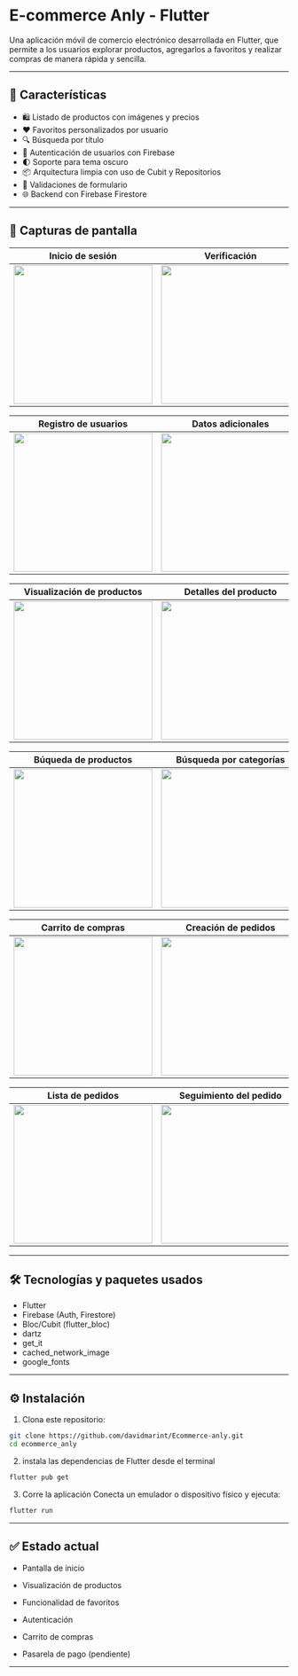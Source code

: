 # E-commerce Anly - Flutter

Una aplicación móvil de comercio electrónico desarrollada en Flutter, que permite a los usuarios explorar productos, agregarlos a favoritos y realizar compras de manera rápida y sencilla.

---

## 🚀 Características

- 🛍️ Listado de productos con imágenes y precios
- ❤️ Favoritos personalizados por usuario
- 🔍 Búsqueda por título
- 👤 Autenticación de usuarios con Firebase
- 🌓 Soporte para tema oscuro
- 📦 Arquitectura limpia con uso de Cubit y Repositorios
- 🧪 Validaciones de formulario
- 🌐 Backend con Firebase Firestore

---

## 📸 Capturas de pantalla


| Inicio de sesión | Verificación |
|-----------------------|---------------------|
| <img src="images/sesion.png" width="250">  | <img src="images/contraseña.png" width="250"> |

| Registro de usuarios | Datos adicionales  |
|----------------------|------------------------|
| <img src="images/registro.png" width="250"> | <img src="images/genero.png" width="250">  |

| Visualización de productos | Detalles del producto  |
|----------------------|------------------------|
| <img src="images/inicio.png" width="250"> | <img src="images/detalle.png" width="250">  |

| Búqueda de productos | Búsqueda por categorías  |
|----------------------|------------------------|
| <img src="images/buscador.png" width="250"> | <img src="images/categorias.png" width="250">  |

| Carrito de compras | Creación de pedidos  |
|----------------------|------------------------|
| <img src="images/carro.png" width="250"> | <img src="images/realizado.png" width="250">  

| Lista de pedidos | Seguimiento del pedido  |
|----------------------|------------------------|
|<img src="images/seguimiento.png" width="250">   | <img src="images/pedido.png" width="250"> |


---

## 🛠️ Tecnologías y paquetes usados

- Flutter
- Firebase (Auth, Firestore)
- Bloc/Cubit (flutter_bloc)
- dartz
- get_it
- cached_network_image
- google_fonts

---

## ⚙️ Instalación

1. Clona este repositorio:
 ```bash
git clone https://github.com/davidmarint/Ecommerce-anly.git
cd ecommerce_anly
 ```

2. instala las dependencias de Flutter desde el terminal 
 ```bash
 flutter pub get
 ```

3. Corre la aplicación
Conecta un emulador o dispositivo físico y ejecuta:
 ```bash
 flutter run
 ```

---

## ✅ Estado actual
- Pantalla de inicio

- Visualización de productos

- Funcionalidad de favoritos

- Autenticación

- Carrito de compras

- Pasarela de pago (pendiente)

---
